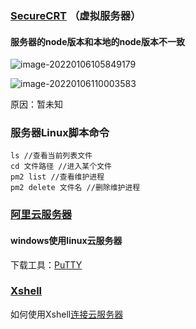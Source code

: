 ###  [SecureCRT](https://www.vandyke.com/products/securecrt/index.html) （虚拟服务器）

#### 服务器的node版本和本地的node版本不一致

![image-20220106105849179](D:\FfWork\notes\实战填坑\工具补给.assets\image-20220106105849179.png)

![image-20220106110003583](D:\FfWork\notes\实战填坑\工具补给.assets\image-20220106110003583.png)

原因：暂未知

### 服务器Linux脚本命令

```
ls //查看当前列表文件
cd 文件路径 //进入某个文件
pm2 list //查看维护进程
pm2 delete 文件名 //删除维护进程
```

### [阿里云服务器](https://ecs.console.aliyun.com/#/server/region/cn-hangzhou)

#### windows使用linux云服务器

下载工具：[PuTTY](https://www.chiark.greenend.org.uk/~sgtatham/putty/latest.html)

### [Xshell](https://www.xshell.com/zh/xshell/)

如何使用Xshell[连接云服务器](https://developer.aliyun.com/article/767014)

